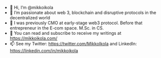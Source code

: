 - 👋 Hi, I’m @mikkoikola
- 👀 I’m passionate about web 3, blockchain and disruptive protocols in the decentralized world
- 💞️ I was previously CMO at early-stage web3 protocol. Before that entrepreneur in the E-com space. M.Sc. in CS.
- 🌱 You can read and subscribe to receive my writings at https://mikkoikola.com/ 
- 📫 See my Twitter: https://twitter.com/MikkoIkola and LinkedIn: https://linkedin.com/in/mikkoikola 

<!---
mikkoikola/mikkoikola is a ✨ special ✨ repository because its `README.md` (this file) appears on your GitHub profile.
You can click the Preview link to take a look at your changes.
--->
